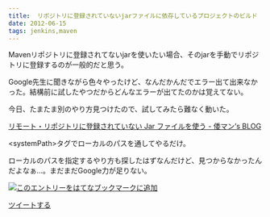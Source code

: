 ```yaml
---
title:  リポジトリに登録されていないjarファイルに依存しているプロジェクトのビルド
date: 2012-06-15
tags: jenkins,maven
---
```

Mavenリポジトリに登録されてないjarを使いたい場合、そのjarを手動でリポジトリに登録するのが一般的だと思う。

Google先生に聞きながら色々やったけど、なんだかんだでエラー出て出来なかった。結構前に試したやつだからどんなエラーが出てたのかは覚えてない。

今日、たまたま別のやり方見つけたので、試してみたら難なく動いた。

[リモート・リポジトリに登録されていない Jar ファイルを使う - 倭マン’s
BLOG](http://waman.hatenablog.com/entry/20071125/1195954812)

\<systemPath\>タグでローカルのパスを通してやるだけ。

ローカルのパスを指定するやり方も探したはずなんだけど、見つからなかったんだよなぁ…。まだまだGoogle力が足りない。

[![このエントリーをはてなブックマークに追加](http://b.st-hatena.com/images/entry-button/button-only.gif)](http://b.hatena.ne.jp/entry/http://d.hatena.ne.jp "このエントリーをはてなブックマークに追加")

[ツイートする](http://twitter.com/share)

